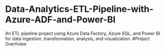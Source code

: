 # Data-Analytics-ETL-Pipeline-with-Azure-ADF-and-Power-BI
An ETL pipeline project using Azure Data Factory, Azure SQL, and Power BI for data ingestion, transformation, analysis, and visualization.
#Project Overfview
